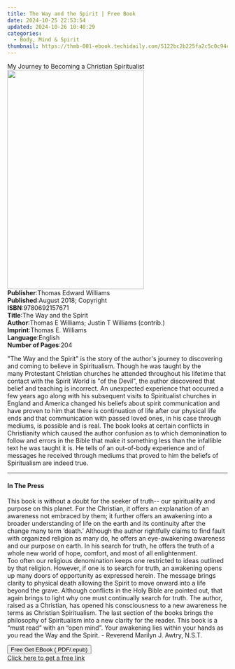 ```yaml
---
title: The Way and the Spirit | Free Book
date: 2024-10-25 22:53:54
updated: 2024-10-26 10:40:29
categories:
  - Body, Mind & Spirit
thumbnail: https://thmb-001-ebook.techidaily.com/5122bc2b225fa2c5c0c94cfcaea7d55affdd51558685214363210fb4f6bc1013.jpg
---
```

<main id="book-container">
  <div class="flex flex-col">
    <div class="book-brief flex-1 py-6 px-4 sm:p-6 md:py-10 md:px-8">
      <!-- brief-->
      <div class="book-brief-main">
        My Journey to Becoming a Christian Spiritualist
      </div>
    </div>
    <div
      class="book-meta-info flex-1 grid gap-4 col-start-1 col-end-3 row-start-1 sm:mb-6 sm:grid-cols-4 lg:gap-6 lg:col-start-2 lg:row-end-6 lg:row-span-6 lg:mb-0"
    >
      <div
        class="book-meta-info-left place-content-center mt-4 p-4 text-sm leading-6 col-start-2 col-span-2 dark:text-slate-400"
      >
        <img
          class="w-full h-500 object-cover rounded-lg sm:h-255 sm:col-span-2 lg:col-span-full"
          src="https://img-001-ebook.techidaily.com/111c58a42ef00bc2c0b2d64e7064b662f27328a38e8753fe6908547d2e348aaf.jpg"
          alt=""
          width="312"
          height="500"
        />
      </div>
      <div
        class="book-meta-info-right mt-2 col-start-1 row-start-2 col-span-3 self-center"
      >
        <!-- meta data  -->
        <div class="flex flex-col px-4 md:px-8">
          <div class="flex-1">
            <strong>Publisher</strong>:<span class="px-2"
              >Thomas Edward Williams</span
            >
          </div>
          <div class="flex-1">
            <strong>Published</strong>:<span class="px-2"
              >August 2018; Copyright</span
            >
          </div>
          <div class="flex-1">
            <strong>ISBN</strong>:<span class="px-2">9780692157671</span>
          </div>
          <div class="flex-1">
            <strong>Title</strong>:<span class="px-2"
              >The Way and the Spirit</span
            >
          </div>
          <div class="flex-1">
            <strong>Author</strong>:<span class="px-2"
              >Thomas E Williams; Justin T Williams (contrib.)</span
            >
          </div>
          <div class="flex-1">
            <strong>Imprint</strong>:<span class="px-2"
              >Thomas E. Williams</span
            >
          </div>
          <div class="flex-1">
            <strong>Language</strong>:<span class="px-2">English</span>
          </div>
          <div class="flex-1">
            <strong>Number of Pages</strong>:<span class="px-2">204</span>
          </div>
        </div>
      </div>
    </div>
    <div class="book-description flex-1 py-6 px-4 sm:p-6 md:py-10 md:px-8">
      <div class="book-description-main">
        <div accordion-content="" id="description">
          <p>
            "The Way and the Spirit" is the story of the author's journey to
            discovering and coming to believe in Spiritualism. Though
            he&nbsp;was taught by the many&nbsp;Protestant Christian churches
            he&nbsp;attended throughout his lifetime that contact with the
            Spirit World is "of the Devil", the author discovered that belief
            and teaching is incorrect. An unexpected experience that occurred a
            few years ago along with his subsequent visits to Spiritualist
            churches in England and America&nbsp;changed his beliefs about
            spirit communication and have proven to him that there is
            continuation of life after our physical life ends and that
            communication with passed loved ones, in his case through mediums,
            is possible and is real. The book looks at certain conflicts in
            Christianity which caused the author confusion as to which
            demonination to follow and&nbsp;errors in the Bible that make it
            something less than the infallible text he was taught it is. He
            tells of an out-of-body experience and of messages he received
            through mediums that proved to him the beliefs of Spiritualism are
            indeed true.&nbsp;
          </p>
        </div>
      </div>
    </div>
    <div class="book-excerpts flex-1 py-6 px-4 sm:p-6 md:py-10 md:px-8">
      <!-- excerpts-->
      <div class="book-excerpts-main">
        <hr />
        <h4 class="placeholder placeholder-heading">
          <span>In The Press</span>
        </h4>
        <p></p>
        <p>
          This book is without a doubt for the seeker of truth-- our
          spirituality and purpose on this planet. For the Christian, it offers
          an explanation of an awareness not embraced by them; it further offers
          an awakening into a broader understanding of life on the earth and its
          continuity after the change many term ‘death.’ Although the author
          rightfully claims to find fault with organized religion as many do, he
          offers an eye-awakening awareness and our purpose on earth. In his
          search for truth, he offers the truth of a whole new world of hope,
          comfort, and most of all enlightenment.<br />Too often our religious
          denomination keeps one restricted to ideas outlined by that religion.
          However, if one is to search for truth, an awakening opens up many
          doors of opportunity as expressed herein. The message brings clarity
          to physical death allowing the Spirit to move onward into a life
          beyond the grave. Although conflicts in the Holy Bible are pointed
          out, that again brings to light why one must continually search for
          truth. The author, raised as a Christian, has opened his consciousness
          to a new awareness he terms as Christian Spiritualism. The last
          section of the books brings the philosophy of Spiritualism into a new
          clarity for the reader. This book is a “must read” with an “open
          mind”. Your awakening lies within your hands as you read the Way and
          the Spirit.&nbsp;- Reverend&nbsp;Marilyn J. Awtry, N.S.T.
        </p>
        <p></p>
      </div>
    </div>
    <div
      class="book-about-author flex-1 py-6 px-4 sm:p-6 md:py-10 md:px-8"
    ></div>
    <div class="book-free-get flex-1 py-6 px-4 sm:p-6 md:py-10 md:px-8">
      <button
        id="btn-free-get"
        class="bg-blue-500 hover:bg-blue-700 text-white font-bold py-2 px-4 rounded"
      >
        Free Get EBook (.PDF/.epub)
      </button>
      <div id="countdown-display" class="px-2 text-lg mt-2"></div>
      <a
        id="free-link"
        class="hidden bg-blue-500 hover:bg-blue-700 text-white font-bold py-2 px-4 rounded"
        href="https://www.ebooks.com/en-us/book/209864195/the-way-and-the-spirit/thomas-e-williams/"
        target="_blank"
        >Click here to get a free link</a
      >
    </div>
    <script>
      let countdownTime = 0;
      let countdownInterval = null;
      document
        .getElementById('btn-free-get')
        .addEventListener('click', startCountdown);
      function startCountdown() {
        countdownTime = new Date().getTime() + 60000 * 3;
        countdownInterval = setInterval(updateCountdown, 1000);
        document.getElementById('btn-free-get').disabled = true;
        document
          .getElementById('btn-free-get')
          .classList.add('bg-gray-500', 'cursor-not-allowed');
      }
      function updateCountdown() {
        let currentTime = new Date().getTime();
        let timeLeft = countdownTime - currentTime;
        let secondsLeft = Math.floor(timeLeft / 1000);
        document.getElementById('countdown-display').innerHTML =
          `Remaining time: ${secondsLeft} seconds.`;
        if (secondsLeft <= 0) {
          clearInterval(countdownInterval);
          document.getElementById('btn-free-get').classList.add('hidden');
          document.getElementById('free-link').classList.remove('hidden');
          document.getElementById('countdown-display').innerHTML = '';
        }
      }
    </script>
  </div>
</main>
